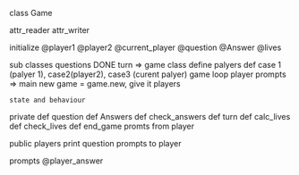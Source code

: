 class Game

  attr_reader
  attr_writer

  initialize
    @player1
    @player2
    @current_player
    @question
    @Answer
    @lives

sub classes
  questions DONE
  turn => game class
    define palyers
    def case 1 (palyer 1), case2(player2), case3 (curent palyer)
      game loop
  player prompts => main
    new game = game.new, give it players

    state and behaviour

  private
    def question
    def Answers
    def check_answers
    def turn
    def calc_lives
    def check_lives
    def end_game
    promts from player

  public
    players
    print question
    prompts to player

  prompts
    @player_answer

